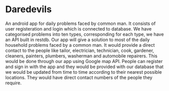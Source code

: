 # Daredevils
An android app for daily problems faced by common man. It consists of user registeration and login which is connected to database. We have categorised problems into ten types, corresponding for each type, we have an API built in restdb. Our app will give a solution to most of the daily household problems faced by a common man. It would provide a direct contact to the people like tailor, electrician, technician, cook, gardener, cleaners, painters, plumbers, washerman and automobile repairers. This would be done through our app using Google map API. People can register and sign in with the app and they would be provided with our database that we would be updated from time to time according to their nearest possible locations. They would have direct contact numbers of the people they require.
